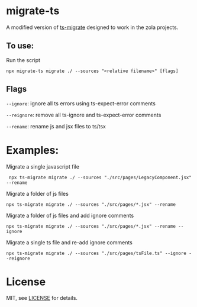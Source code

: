 # migrate-ts

A modified version of [ts-migrate](https://github.com/airbnb/ts-migrate) designed to work in the zola projects.

## To use:

Run the script

```
npx migrate-ts migrate ./ --sources "<relative filename>" [flags]
```

## Flags

`--ignore`: ignore all ts errors using ts-expect-error comments

`--reignore`: remove all ts-ignore and ts-expect-error comments

`--rename`: rename js and jsx files to ts/tsx

# Examples:

Migrate a single javascript file

```
 npx ts-migrate migrate ./ --sources "./src/pages/LegacyComponent.jsx" --rename
```

Migrate a folder of js files

```
npx ts-migrate migrate ./ --sources "./src/pages/*.jsx" --rename
```

Migrate a folder of js files and add ignore comments

```
npx ts-migrate migrate ./ --sources "./src/pages/*.jsx" --rename --ignore
```

Migrate a single ts file and re-add ignore comments

```
npx ts-migrate migrate ./ --sources "./src/pages/tsFile.ts" --ignore --reignore
```

# License

MIT, see [LICENSE](https://github.com/rbowes/migrate-ts/blob/master/LICENCE) for details.
